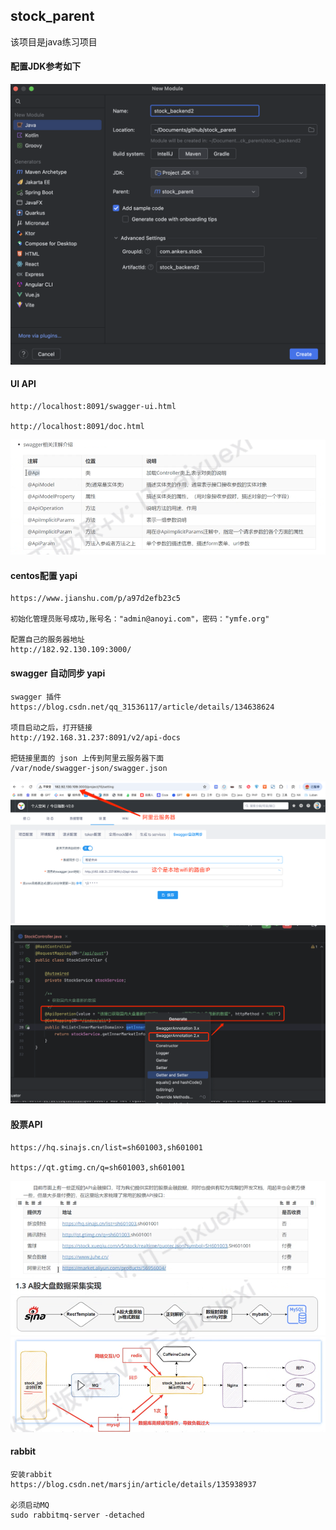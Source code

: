 ## stock_parent
该项目是java练习项目

#### 配置JDK参考如下
![img_1.png](img_1.png)


#### UI API
```text
http://localhost:8091/swagger-ui.html

http://localhost:8091/doc.html
```

![img.png](img.png)


#### centos配置 yapi
```text
https://www.jianshu.com/p/a97d2efb23c5

初始化管理员账号成功,账号名："admin@anoyi.com"，密码："ymfe.org"

配置自己的服务器地址
http://182.92.130.109:3000/
```

#### swagger 自动同步 yapi
```text
swagger 插件
https://blog.csdn.net/qq_31536117/article/details/134638624

项目启动之后，打开链接 
http://192.168.31.237:8091/v2/api-docs

把链接里面的 json 上传到阿里云服务器下面
/var/node/swagger-json/swagger.json
```
![img_2.png](img_2.png)
![img_3.png](img_3.png)

#### 股票API
```text
https://hq.sinajs.cn/list=sh601003,sh601001

https://qt.gtimg.cn/q=sh601003,sh601001
```
![img_5.png](img_5.png)
![img_6.png](img_6.png)
![img_7.png](img_7.png)

#### rabbit
```text
安装rabbit
https://blog.csdn.net/marsjin/article/details/135938937

必须启动MQ
sudo rabbitmq-server -detached
```